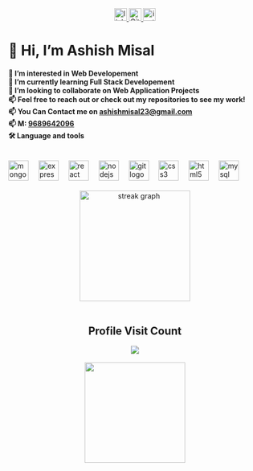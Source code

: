 <div align="center">
  <a href="https://www.linkedin.com/in/ashishmisal/" target="_blank">
    <img src="https://img.shields.io/static/v1?message=LinkedIn&logo=linkedin&label=&color=0077B5&logoColor=white&labelColor=&style=for-the-badge" height="25" alt="linkedin logo"  />
  </a>
  
  <a href="https://github.com/ashishmisal23/" target="_blank">
    <img src="https://img.shields.io/static/v1?message=GitHub&logo=GitHub&label=&color=black&logoColor=white&labelColor=&style=for-the-badge" height="25" alt="Github logo"  />
  </a>
  <a href="https://www.instagram.com/ashu.misal/" target="_blank">
    <img src="https://img.shields.io/static/v1?message=Instagram&logo=instagram&label=&color=E4405F&logoColor=white&labelColor=&style=for-the-badge" height="25" alt="instagram logo"  />
  </a>
</div>


<h1>👋 Hi, I’m <b>Ashish Misal</b> </h1>
<h4>
👀 I’m interested in Web Developement <br>
🌱 I’m currently learning Full Stack Developement <br>
💞️ I’m looking to collaborate on Web Application Projects <br>
📫 Feel free to reach out or check out my repositories to see my work! <br>
📫 You Can Contact me on <a href="mailto:ashishmisal123@gmail.com" target="_blank">ashishmisal23@gmail.com </a><br>
📫 M: <a href="tel:+919689642096" target="_blank">9689642096</a> <br>
🛠 Language and tools </h4>
<br>

<div align="left">
  <img src="https://cdn.jsdelivr.net/gh/devicons/devicon/icons/mongodb/mongodb-original.svg" height="40" alt="mongodb logo"  />
  <img width="12" />
  <img src="https://cdn.jsdelivr.net/gh/devicons/devicon/icons/express/express-original.svg" height="40" alt="express logo"  />
  <img width="12" />
  <img src="https://cdn.jsdelivr.net/gh/devicons/devicon/icons/react/react-original.svg" height="40" alt="react logo"  />
  <img width="12" />
  <img src="https://cdn.jsdelivr.net/gh/devicons/devicon/icons/nodejs/nodejs-original.svg" height="40" alt="nodejs logo"  />
  <img width="12" />
  <img src="https://cdn.jsdelivr.net/gh/devicons/devicon@latest/icons/github/github-original-wordmark.svg"  height="40" alt="git logo"  />
  <img width="12" />
  <img src="https://cdn.jsdelivr.net/gh/devicons/devicon@latest/icons/github/github-original-wordmark.svg" height="40" alt="css3 logo"  />
  <img width="12" /> 
  <img src="https://cdn.jsdelivr.net/gh/devicons/devicon@latest/icons/html5/html5-original-wordmark.svg" height="40" alt="html5 logo"  />
  <img width="12" /> 
  <img src="https://cdn.jsdelivr.net/gh/devicons/devicon@latest/icons/mysql/mysql-original-wordmark.svg" height="40" alt="mysql logo"  />
  <img width="12" /> 
</div>
<br>

<div align="center">
  <img src="https://streak-stats.demolab.com/?user=ashishmisal23&locale=en&mode=daily&theme=dark&hide_border=false&border_radius=5&order=3" height="220" alt="streak graph"  />
</div>
<br>


<div align="center">
  <h2> Profile Visit Count</h2>
  <img src="https://profile-counter.glitch.me/ashishmisal23/count.svg?"  />
</div>
<br>

<div align="center">
  <img align="center" height="200" src="https://media.tenor.com/NOYF3f82b_gAAAAC/programmer.gif"  />
</div>
